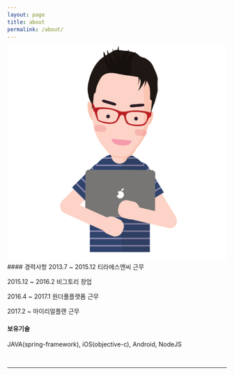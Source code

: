 ```yaml
---
layout: page
title: about
permalink: /about/
---
```


<img class="col one right" src="/img/prof_pic.png">

<br/>
#### 경력사항
2013.7 ~ 2015.12 티라에스앤씨 근무

2015.12 ~ 2016.2 비그토리 창업

2016.4 ~ 2017.1 원더풀플랫폼 근무

2017.2 ~ 마이리얼플랜 근무

#### 보유기술
JAVA(spring-framework), iOS(objective-c), Android, NodeJS


<br/>
<hr/>
<br/>
<span class="contacticon center">
	<a href="mailto:cid@myrealplan.co.kr"><i class="fa fa-envelope-square"></i></a>
	<a href="https://github.com/clauzewitz" target="_blank"><i class="fa fa-github-square"></i></a>
</span>

<div class="col three caption">
</div>

